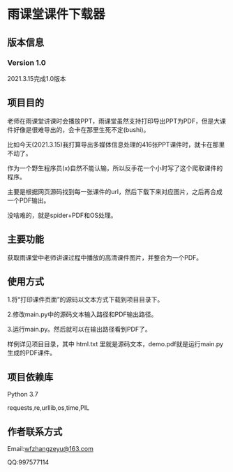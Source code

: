 # 雨课堂课件下载器

## 版本信息

### Version 1.0

2021.3.15完成1.0版本

## 项目目的

老师在雨课堂讲课时会播放PPT，雨课堂虽然支持打印导出PPT为PDF，但是大课件好像是很难导出的，会卡在那里生死不定(bushi)。

比如今天(2021.3.15)我打算导出多媒体信息处理的416张PPT课件时，就卡在那里不动了。

作为一个野生程序员(x)自然不能认输，所以反手花一个小时写了这个爬取课件的程序。

主要是根据网页源码找到每一张课件的url，然后下载下来对应图片，之后再合成一个PDF输出。

没啥难的，就是spider+PDF和OS处理。

## 主要功能

获取雨课堂中老师讲课过程中播放的高清课件图片，并整合为一个PDF。

## 使用方式

1.将“打印课件页面”的源码以文本方式下载到项目目录下。

2.修改main.py中的源码文本输入路径和PDF输出路径。

3.运行main.py。然后就可以在输出路径看到PDF了。

样例详见项目目录，其中 html.txt 里就是源码文本，demo.pdf就是运行main.py生成的PDF课件。

## 项目依赖库

Python 3.7

requests,re,urllib,os,time,PIL

## 作者联系方式

Email:wfzhangzeyu@163.com

QQ:997577114